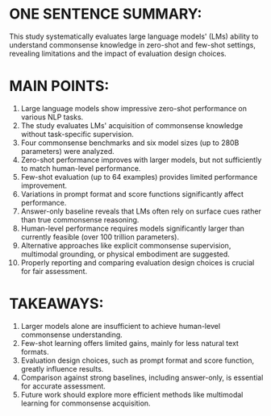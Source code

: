# ONE SENTENCE SUMMARY:
This study systematically evaluates large language models' (LMs) ability to understand commonsense knowledge in zero-shot and few-shot settings, revealing limitations and the impact of evaluation design choices.

# MAIN POINTS:
1. Large language models show impressive zero-shot performance on various NLP tasks.
2. The study evaluates LMs' acquisition of commonsense knowledge without task-specific supervision.
3. Four commonsense benchmarks and six model sizes (up to 280B parameters) were analyzed.
4. Zero-shot performance improves with larger models, but not sufficiently to match human-level performance.
5. Few-shot evaluation (up to 64 examples) provides limited performance improvement.
6. Variations in prompt format and score functions significantly affect performance.
7. Answer-only baseline reveals that LMs often rely on surface cues rather than true commonsense reasoning.
8. Human-level performance requires models significantly larger than currently feasible (over 100 trillion parameters).
9. Alternative approaches like explicit commonsense supervision, multimodal grounding, or physical embodiment are suggested.
10. Properly reporting and comparing evaluation design choices is crucial for fair assessment.

# TAKEAWAYS:
1. Larger models alone are insufficient to achieve human-level commonsense understanding.
2. Few-shot learning offers limited gains, mainly for less natural text formats.
3. Evaluation design choices, such as prompt format and score function, greatly influence results.
4. Comparison against strong baselines, including answer-only, is essential for accurate assessment.
5. Future work should explore more efficient methods like multimodal learning for commonsense acquisition.
